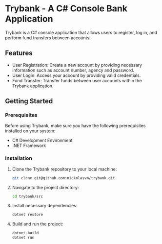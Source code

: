 # Trybank - A C# Console Bank Application

Trybank is a C# console application that allows users to register, log in, and perform fund transfers between accounts. 

## Features

- User Registration: Create a new account by providing necessary information such as account number, agency and password.
- User Login: Access your account by providing valid credentials.
- Fund Transfer: Transfer funds between user accounts within the Trybank application.

## Getting Started

### Prerequisites

Before using Trybank, make sure you have the following prerequisites installed on your system:

- C# Development Environment
- .NET Framework

### Installation

1. Clone the Trybank repository to your local machine:

   ```bash
   git clone git@github.com:nickolasvm/trybank.git

2. Navigate to the project directory:

   ```bash
   cd trybank/src

3. Install necessary dependencies:

   ```bash
   dotnet restore

4. Build and run the project:

   ```bash
   dotnet build
   dotnet run
